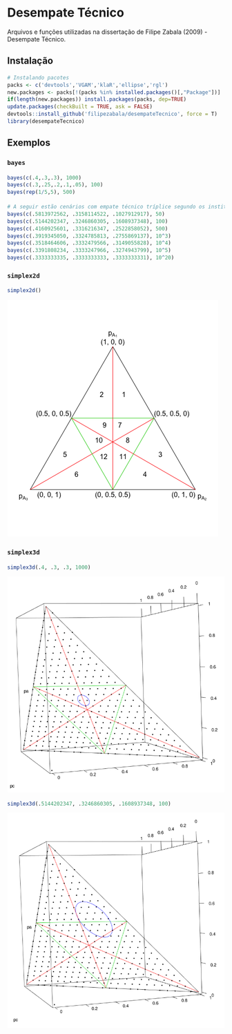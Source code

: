 # Desempate Técnico

Arquivos e funções utilizadas na dissertação de Filipe Zabala (2009) - Desempate Técnico.

## Instalação
```r
# Instalando pacotes
packs <- c('devtools','VGAM','klaR','ellipse','rgl')
new.packages <- packs[!(packs %in% installed.packages()[,"Package"])]
if(length(new.packages)) install.packages(packs, dep=TRUE)
update.packages(checkBuilt = TRUE, ask = FALSE)
devtools::install_github('filipezabala/desempateTecnico', force = T)
library(desempateTecnico)
```

## Exemplos
### `bayes`
```r
bayes(c(.4,.3,.3), 1000)
bayes(c(.3,.25,.2,.1,.05), 100)
bayes(rep(1/5,5), 500)

# A seguir estão cenários com empate técnico tríplice segundo os institutos de pesquisa.
bayes(c(.5813972562, .3158114522, .1027912917), 50)
bayes(c(.5144202347, .3246860305, .1608937348), 100)
bayes(c(.4160925601, .3316216347, .2522858052), 500)
bayes(c(.3919345050, .3324785813, .2755869137), 10^3)
bayes(c(.3518464606, .3332479566, .3149055828), 10^4)
bayes(c(.3391808234, .3333247966, .3274943799), 10^5)
bayes(c(.3333333335, .3333333333, .3333333331), 10^20)
```

### `simplex2d`
```r
simplex2d()
```
![](img/simplex2d.png)

### `simplex3d`
```r
simplex3d(.4, .3, .3, 1000)
```
![](img/simplex3d1000.png)
```r
simplex3d(.5144202347, .3246860305, .1608937348, 100)
```
![](img/simplex3d100.png)

